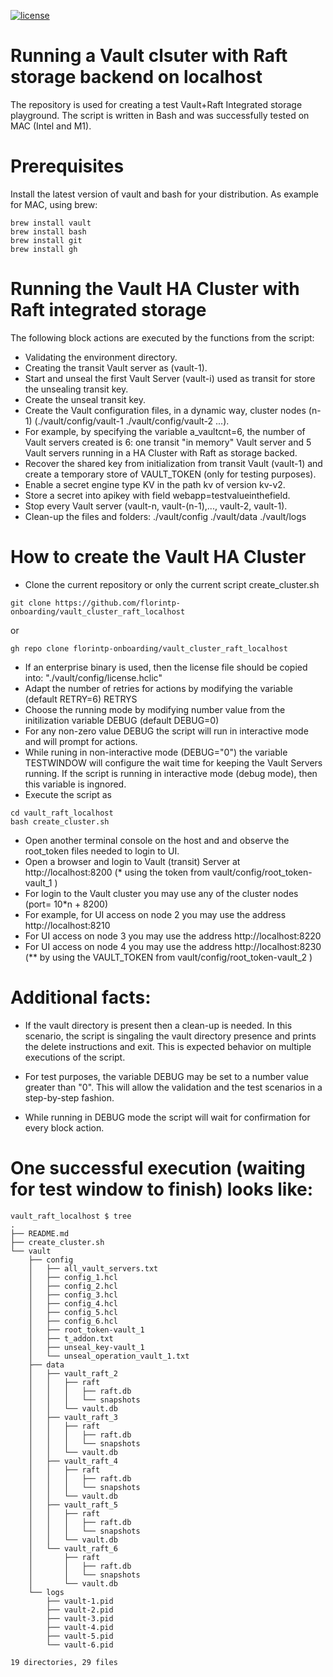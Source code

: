[![license](http://img.shields.io/badge/license-apache_2.0-red.svg?style=flat)](https://github.com/florintp-onboarding/vault_cluster_raft_localhost/LICENSE)

# Running a Vault clsuter with Raft storage backend on localhost

The repository is used for creating a test Vault+Raft Integrated storage playground.
The script is written in Bash and was successfully tested on MAC (Intel and M1).


# Prerequisites
Install the latest version of vault and bash for your distribution.
As example for MAC, using brew:
```
brew install vault
brew install bash
brew install git
brew install gh
```

# Running the Vault HA Cluster with Raft integrated storage
The following block actions are executed by the functions from the script:
 - Validating the environment directory.
 - Creating the transit Vault server as (vault-1).
 - Start and unseal the first Vault Server (vault-i) used as transit for store the unsealing transit key.
 - Create the unseal transit key.
 - Create the Vault configuration files, in a dynamic way, cluster nodes (n-1) (./vault/config/vault-1 ./vault/config/vault-2 ...).
 - For example, by specifying the variable a_vaultcnt=6, the number of Vault servers created is 6: one transit "in memory" Vault server and 5 Vault servers running in a HA Cluster with Raft as storage backed.
 - Recover the shared key from initialization from transit Vault (vault-1) and create a temporary store of VAULT_TOKEN (only for testing purposes).
 - Enable a secret engine type KV in the path kv of version kv-v2.
 - Store a secret into apikey with field webapp=testvalueinthefield.
 - Stop every Vault server (vault-n, vault-(n-1),..., vault-2, vault-1).
 - Clean-up the files and folders: ./vault/config ./vault/data ./vault/logs
 

# How to create the Vault HA Cluster
- Clone the current repository or only the current script create_cluster.sh
```
git clone https://github.com/florintp-onboarding/vault_cluster_raft_localhost
```
or
```
gh repo clone florintp-onboarding/vault_cluster_raft_localhost
```
- If an enterprise binary is used, then the license file should be copied into:
"./vault/config/license.hclic"
- Adapt the number of retries for actions by modifying the variable
(default RETRY=6)
RETRYS
- Choose the running mode by modifying number value from the initilization variable DEBUG 
(default DEBUG=0)
- For any non-zero value DEBUG the script will run in interactive mode and will prompt for actions.
- While runing in non-interactive mode (DEBUG="0") the variable TESTWINDOW will configure the wait time for keeping the Vault Servers running. If the script is running in interactive mode (debug mode), then this variable is ingnored. 
- Execute the script as
```
cd vault_raft_localhost
bash create_cluster.sh
```
- Open another terminal console on the host and 
and observe the root_token files needed to login to UI.
- Open a browser and login to Vault (transit) Server at http://localhost:8200
(* using the token from vault/config/root_token-vault_1 )
- For login to the Vault cluster you may use any of the cluster nodes (port= 10*n + 8200)
- For example, for UI access on node 2 you may use the address http://localhost:8210
- For UI access on node 3 you may use the address http://localhost:8220
- For UI access on node 4 you may use the address http://localhost:8230
(** by using the VAULT_TOKEN from vault/config/root_token-vault_2 )


# Additional facts:
- If the vault directory is present then a clean-up is needed.
In this scenario, the script is singaling the vault directory presence and prints the delete instructions and exit.
This is expected behavior on multiple executions of the script.

- For test purposes, the variable DEBUG may be set to a number value greater than "0".
This will allow the validation and the test scenarios in a step-by-step fashion.
- While running in DEBUG mode the script will wait for confirmation for every block action.

# One successful execution (waiting for test window to finish) looks like:
```
vault_raft_localhost $ tree
.
├── README.md
├── create_cluster.sh
└── vault
    ├── config
    │   ├── all_vault_servers.txt
    │   ├── config_1.hcl
    │   ├── config_2.hcl
    │   ├── config_3.hcl
    │   ├── config_4.hcl
    │   ├── config_5.hcl
    │   ├── config_6.hcl
    │   ├── root_token-vault_1
    │   ├── t_addon.txt
    │   ├── unseal_key-vault_1
    │   └── unseal_operation_vault_1.txt
    ├── data
    │   ├── vault_raft_2
    │   │   ├── raft
    │   │   │   ├── raft.db
    │   │   │   └── snapshots
    │   │   └── vault.db
    │   ├── vault_raft_3
    │   │   ├── raft
    │   │   │   ├── raft.db
    │   │   │   └── snapshots
    │   │   └── vault.db
    │   ├── vault_raft_4
    │   │   ├── raft
    │   │   │   ├── raft.db
    │   │   │   └── snapshots
    │   │   └── vault.db
    │   ├── vault_raft_5
    │   │   ├── raft
    │   │   │   ├── raft.db
    │   │   │   └── snapshots
    │   │   └── vault.db
    │   └── vault_raft_6
    │       ├── raft
    │       │   ├── raft.db
    │       │   └── snapshots
    │       └── vault.db
    └── logs
        ├── vault-1.pid
        ├── vault-2.pid
        ├── vault-3.pid
        ├── vault-4.pid
        ├── vault-5.pid
        └── vault-6.pid

19 directories, 29 files
```
